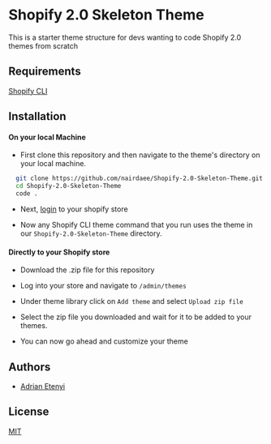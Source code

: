
# Shopify 2.0 Skeleton Theme

This is a starter theme structure for devs wanting to code Shopify 2.0 themes from scratch



## Requirements

[Shopify CLI](https://shopify.dev/themes/tools/cli/getting-started#install-shopify-cli)

## Installation

#### On your local Machine
* First clone this repository and then navigate to the theme's directory on your local machine.

```bash
  git clone https://github.com/nairdaee/Shopify-2.0-Skeleton-Theme.git
  cd Shopify-2.0-Skeleton-Theme
  code .
```
* Next, [login](https://shopify.dev/themes/tools/cli/getting-started#authenticate) to your shopify store

* Now any Shopify CLI theme command that you run uses the theme in our `Shopify-2.0-Skeleton-Theme` directory.


#### Directly to your Shopify store
* Download the .zip file for this repository

* Log into your store and navigate to `/admin/themes`

* Under theme library click on `Add theme` and select `Upload zip file`
* Select the zip file you downloaded and wait for it to be added to your themes.
* You can now go ahead and customize your theme


## Authors

- [Adrian Etenyi](https://www.github.com/nairdaee)


## License

[MIT](https://github.com/nairdaee/Shopify-2.0-Skeleton-Theme/blob/main/LICENSE)

